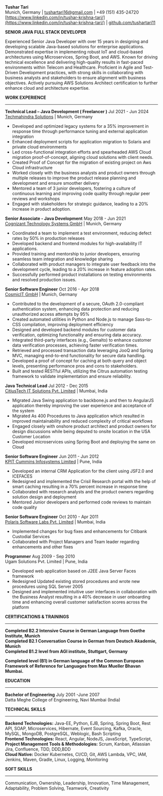 **Tushar Tari**  
Munich, Germany | [tushartari16@gmail.com](mailto:tushartari16@gmail.com) | \+49 (151) 435-24720  
[https://www.linkedin.com/in/tushar-krishna-tari/](https://www.linkedin.com/in/tushar-krishna-tari/) | [github.com/tushartari11](https://github.com/tushartari11)

**SENIOR JAVA FULL STACK DEVELOPER**

Experienced Senior Java Developer with over 15 years in designing and developing scalable Java-based solutions for enterprise applications. Demonstrated expertise in implementing robust IoT and cloud-based architectures using Microservices, Spring Boot, and AWS. Known for driving technical excellence and delivering high-quality results in fast-paced environments within Telecom and Healthcare. Proficient in Agile and Test-Driven Development practices, with strong skills in collaborating with business analysts and stakeholders to ensure alignment with business objectives. Actively pursuing AWS Solutions Architect certification to further enhance cloud and architecture expertise.

**WORK EXPERIENCE**

---

**Technical Lead – Java Development ( Freelancer )**	 Jul 2021 \- Jun 2024  
[Techmahindra Solutions](https://www.techmahindra.com/) | Munich, Germany

* Developed and optimized legacy systems for a 35% improvement in response time through performance tuning and external application integration  
* Enhanced deployment scripts for application migration to Solaris and private cloud environments  
* Led cross-functional integration efforts and spearheaded AWS Cloud migration proof-of-concept, aligning cloud solutions with client needs.  
* Created Proof of Concept for the migration of existing project on Aws Cloud infrastructure  
* Worked closely with the business analysts and product owners through multiple releases to improve the product release planning and development and ensure smoother delivery  
* Mentored a team of 3 junior developers, fostering a culture of continuous learning and improving code quality through regular peer reviews and workshops  
* Engaged with stakeholders for strategic guidance, leading to a 20% increase in product adoption.

**Senior Associate \- Java Development**	 May 2018 \- Jun 2021  
[Cognizant Technology Systems GmbH](https://www.cognizant.com/de/de/about-cognizant) | Munich, Germany 

* Coordinated a team to implement a test environment, reducing defect rates by 50% in production releases   
* Developed backend and frontend modules for high-availability IT applications.  
* Provided training and mentorship to junior developers, ensuring seamless team integration and knowledge sharing  
* Collaborated with product managers to integrate user feedback into the development cycle, leading to a 20% increase in feature adoption rates.  
* Successfully performed product installations on testing environments and resolved production issues.

**Senior Software Engineer**	 Oct 2016 \- Apr 2018  
[CosmicIT GmbH](https://cosmic-it.com/) | Munich, Germany

* Contributed to the development of a secure, OAuth 2.0-compliant authentication system, enhancing data protection and reducing unauthorized access attempts by 95%  
* Created automated utilities in Python and Node.js to manage Sass-to-CSS compilation, improving deployment efficiency   
* Designed and developed backend modules for customer data verification, optimizing functionality and ensuring data accuracy.  
* Integrated third-party interfaces (e.g., Gemalto) to enhance customer data verification processes, achieving faster verification times.  
* Retrieved and processed transaction data leveraging JooQ and Spring MVC, managing end-to-end functionality for secure data handling.  
* Developed a proof of concept for caching at both query and object levels, presenting performance pros and cons to stakeholders.  
* Built and tested RESTful APIs, utilizing the Citrus automation testing framework to validate implementation and ensure reliability.

**Java Technical Lead**	 Jul 2012 \- Dec 2015  
[CitiusTech IT Solutions Pvt. Limited](https://www.citiustech.com/) | Mumbai, India

* 	Migrated Java Swing application to backbone.js and then to AngularJS application thereby improving the user experience and acceptance of the system  
* Migrated As 400 Procedures to Java application which resulted in improved maintainability and reduced complexity of critical workflows  
* Engaged closely with onshore product architect and product owners for design discussions while being deputed to onsite location in the USA Customer Location  
* Developed microservices using Spring Boot and deploying the same on Cloud

**Senior Software Engineer**	 Jun 2011 \- Jun 2012  
[KPIT Cummins Infosystems Limited](https://www.kpit.com/) | Pune, India

* Developed an internal CRM Application for the client using JSF2.0 and ICEFACES  
* Redesigned and implemented the Crisil Research portal with the help of smart caching resulting in a 70% percent increase in response time  
* Collaborated with research analysts and the product owners regarding solution design and deployment  
* Mentored Junior developers and performed code reviews to maintain code quality

**Senior Software Engineer**	 Oct 2010 \- Apr 2011  
[Polaris Software Labs Pvt.  Limited](https://polarisitgroup.com/) | Mumbai, India

* Implemented changes for bug fixes and enhancements for Citibank Custodial Services  
* Collaborated with Project Managers and Team leader regarding enhancements and other fixes

**Programmer**	 Aug 2009 \- Sep 2010  
Ugam Solutions Pvt. Limited | Pune, India

* Developed web application based on J2EE Java Server Faces framework  
* Redesigned Updated existing stored procedures and wrote new procedures using SQL Server 2005  
* Designed and implemented intuitive user interfaces in collaboration with the Business Analyst resulting in a 40% decrease in user onboarding time and enhancing overall customer satisfaction scores across the platform

**CERTIFICATIONS & TRAININGS**

---

**Completed B2.2 Intensive Course in German Language from Goethe Institute, Munich**  
**Completed B2.1 Conversation Course in German from Deutsch Akademie, Munich**  
**Completed B1.2 level from AGI institute, Stuttgart, Germany**

**Completed level (B1) in German language of the Common European Framework of Reference for Languages from Max Mueller Bhavan Mumbai.**	 

**EDUCATION**

---

**Bachelor of Engineering** 	 July 2001 \-June 2007  
Datta Meghe College of Engineering, Navi Mumbai (India)

**TECHNICAL SKILLS**

---

**Backend Technologies:** Java-EE, Python, EJB, Spring, Spring Boot, Rest API, SOAP, Microservices, Hibernate, Event Sourcing, Kafka, Oracle, MySQL, MongoDB, PostgreSQL, Weblogic, Bash Scripting  
**Frontend Technologies:** React, Angular,  NodeJS, JavaScript, TypeScript,  
**Project Management Tools & Methodologies:** Scrum, Kanban, Atlassian Jira, Confluence, TDD, DDD,BDD  
**Cloud Native:** Docker  Kubernetes, CI/CD, Git,  AWS Lambda, VPC, IAM, Jenkins, Maven, Gradle, Linux, Logging, Monitoring

**SOFT SKILLS**

---

Communication, Ownership,  Leadership, Innovation,  Time Management, Adaptability, Problem Solving, Teamwork, Creativity
